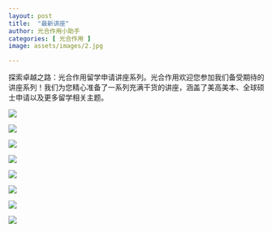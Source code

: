 ```yaml
---
layout: post
title:  "最新讲座"
author: 光合作用小助手
categories: [ 光合作用 ]
image: assets/images/2.jpg

---
```

探索卓越之路：光合作用留学申请讲座系列。光合作用欢迎您参加我们备受期待的讲座系列！我们为您精心准备了一系列充满干货的讲座，涵盖了美高美本、全球硕士申请以及更多留学相关主题。

<p><img src="/assets/images/7.png"></p>
<p><img src="/assets/images/8.png"></p>
<p><img src="/assets/images/9.png"></p>
<p><img src="/assets/images/10.png"></p>
<p><img src="/assets/images/11.png"></p>
<p><img src="/assets/images/12.png"></p>
<p><img src="/assets/images/13.png"></p>
<p><img src="/assets/images/14.png"></p>
